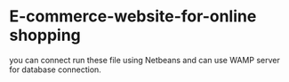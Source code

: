 # E-commerce-website-for-online shopping
you can connect run these file using Netbeans and can use WAMP server for database connection.
